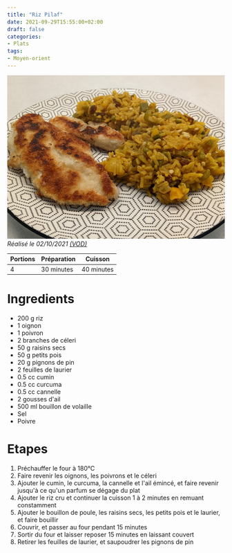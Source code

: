 ```yaml
---
title: "Riz Pilaf"
date: 2021-09-29T15:55:00+02:00
draft: false
categories:
- Plats
tags:
- Moyen-orient
---
```


![Riz pilaf](/illust/riz-pilaf.jpg#center)
*Réalisé le 02/10/2021 [(VOD)](https://www.twitch.tv/videos/1169093298)*

| Portions | Préparation | Cuisson    |
|----------|-------------|------------|
| 4        | 30 minutes  | 40 minutes |

# Ingredients

- 200 g riz
- 1 oignon
- 1 poivron
- 2 branches de céleri
- 50 g raisins secs
- 50 g petits pois
- 20 g pignons de pin
- 2 feuilles de laurier
- 0.5 cc cumin
- 0.5 cc curcuma
- 0.5 cc cannelle
- 2 gousses d'ail
- 500 ml bouillon de volaille
- Sel
- Poivre

# Etapes

1) Préchauffer le four à 180°C
2) Faire revenir les oignons, les poivrons et le céleri
3) Ajouter le cumin, le curcuma, la cannelle et l'ail émincé, et faire revenir jusqu'à ce qu'un parfum se dégage du plat
4) Ajouter le riz cru et continuer la cuisson 1 à 2 minutes en remuant constamment
5) Ajouter le bouillon de poule, les raisins secs, les petits pois et le laurier, et faire bouillir
6) Couvrir, et passer au four pendant 15 minutes
7) Sortir du four et laisser reposer 15 minutes en laissant couvert
8) Retirer les feuilles de laurier, et saupoudrer les pignons de pin
